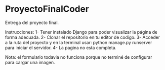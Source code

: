 # ProyectoFinalCoder
Entrega del proyecto final.

Instrucciones:
1- Tener instalado Django para poder visualizar la página de forma adecuada.
2- Clonar el repositorio en tu editor de codigo. 
3- Acceder a la ruta del proyecto y en la terminal usar: python manage.py runserver para iniciar el servidor. 
4- La pagina no esta completa.

Nota: el formulario todavia no funciona porque no terminé de configurar para cargar una imagen.
